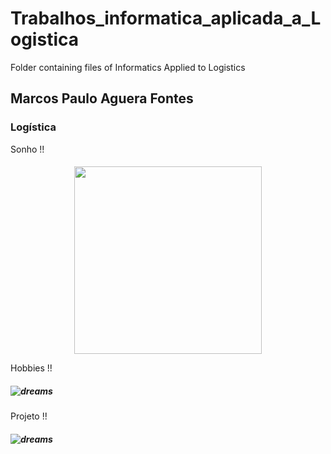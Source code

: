 # Trabalhos_informatica_aplicada_a_Logistica
Folder containing files of Informatics Applied to Logistics

## Marcos Paulo Aguera Fontes
### Logística


Sonho !!
####
<p align="center">
 <img src="https://sindhoteisfoz.com.br/wp-content/uploads/2023/05/melhores-paises-capa.jpg)" width="300"/>
</p>


Hobbies !!
##### ![dreams](https://i0.statig.com.br/bancodeimagens/0l/rb/j1/0lrbj151fcyr2esrx5k2gpn38.jpg)


Projeto !!
##### ![dreams](https://static.wixstatic.com/media/ee2327_f2431ea619394c689af91eda965635f1~mv2.jpeg/v1/fill/w_600,h_342,al_c,q_80,usm_0.66_1.00_0.01,enc_auto/ee2327_f2431ea619394c689af91eda965635f1~mv2.jpeg)


